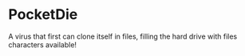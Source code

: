 # PocketDie
A virus that first can clone itself in files, filling the hard drive with files characters available!
